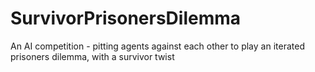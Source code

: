 SurvivorPrisonersDilemma
========================

An AI competition - pitting agents against each other to play an iterated prisoners dilemma, with a survivor twist
